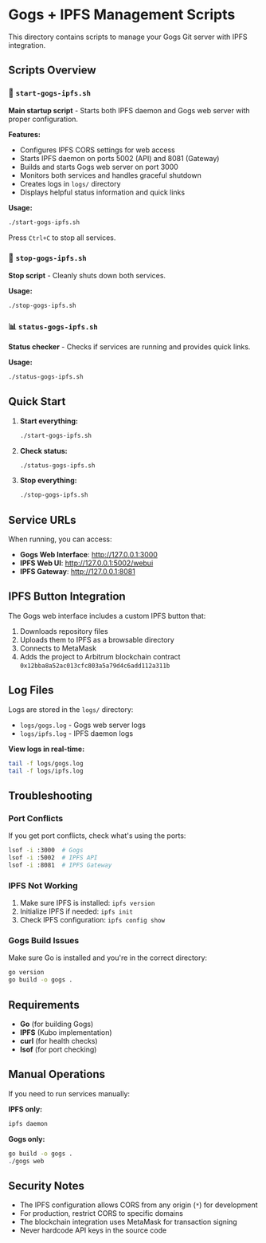# Gogs + IPFS Management Scripts

This directory contains scripts to manage your Gogs Git server with IPFS integration.

## Scripts Overview

### 🚀 `start-gogs-ipfs.sh`
**Main startup script** - Starts both IPFS daemon and Gogs web server with proper configuration.

**Features:**
- Configures IPFS CORS settings for web access
- Starts IPFS daemon on ports 5002 (API) and 8081 (Gateway)
- Builds and starts Gogs web server on port 3000
- Monitors both services and handles graceful shutdown
- Creates logs in `logs/` directory
- Displays helpful status information and quick links

**Usage:**
```bash
./start-gogs-ipfs.sh
```

Press `Ctrl+C` to stop all services.

### 🛑 `stop-gogs-ipfs.sh`
**Stop script** - Cleanly shuts down both services.

**Usage:**
```bash
./stop-gogs-ipfs.sh
```

### 📊 `status-gogs-ipfs.sh`
**Status checker** - Checks if services are running and provides quick links.

**Usage:**
```bash
./status-gogs-ipfs.sh
```

## Quick Start

1. **Start everything:**
   ```bash
   ./start-gogs-ipfs.sh
   ```

2. **Check status:**
   ```bash
   ./status-gogs-ipfs.sh
   ```

3. **Stop everything:**
   ```bash
   ./stop-gogs-ipfs.sh
   ```

## Service URLs

When running, you can access:

- **Gogs Web Interface**: http://127.0.0.1:3000
- **IPFS Web UI**: http://127.0.0.1:5002/webui
- **IPFS Gateway**: http://127.0.0.1:8081

## IPFS Button Integration

The Gogs web interface includes a custom IPFS button that:
1. Downloads repository files
2. Uploads them to IPFS as a browsable directory
3. Connects to MetaMask
4. Adds the project to Arbitrum blockchain contract `0x12bba8a52ac013cfc803a5a79d4c6add112a311b`

## Log Files

Logs are stored in the `logs/` directory:
- `logs/gogs.log` - Gogs web server logs
- `logs/ipfs.log` - IPFS daemon logs

**View logs in real-time:**
```bash
tail -f logs/gogs.log
tail -f logs/ipfs.log
```

## Troubleshooting

### Port Conflicts
If you get port conflicts, check what's using the ports:
```bash
lsof -i :3000  # Gogs
lsof -i :5002  # IPFS API
lsof -i :8081  # IPFS Gateway
```

### IPFS Not Working
1. Make sure IPFS is installed: `ipfs version`
2. Initialize IPFS if needed: `ipfs init`
3. Check IPFS configuration: `ipfs config show`

### Gogs Build Issues
Make sure Go is installed and you're in the correct directory:
```bash
go version
go build -o gogs .
```

## Requirements

- **Go** (for building Gogs)
- **IPFS** (Kubo implementation)
- **curl** (for health checks)
- **lsof** (for port checking)

## Manual Operations

If you need to run services manually:

**IPFS only:**
```bash
ipfs daemon
```

**Gogs only:**
```bash
go build -o gogs .
./gogs web
```

## Security Notes

- The IPFS configuration allows CORS from any origin (`*`) for development
- For production, restrict CORS to specific domains
- The blockchain integration uses MetaMask for transaction signing
- Never hardcode API keys in the source code 